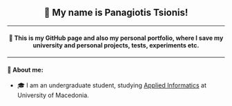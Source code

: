 <h2 align="center">👋 My name is Panagiotis Tsionis!</h2>
<hr>
<h4 align="center">💾 This is my GitHub page and also my personal portfolio, where I save my university and personal projects, tests, experiments etc.</h4>
<hr>
<div class="about-me">
    <h4>📌 About me:</h4>
    <ul>
        <li>🎓 I am an undergraduate student, studying <a href="https://www.uom.gr/dai">Applied Informatics</a> at University of Macedonia.</li>
</div>
